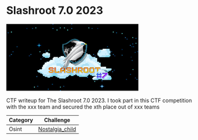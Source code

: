 # Slashroot 7.0 2023

![preview](preview.png)

CTF writeup for The Slashroot 7.0 2023. I took part in this CTF competition with the xxx team and secured the xth place out of xxx teams


|   Category   |           Challenge         |
|     ---      |              ---            |
| Osint    | [Nostalgia_child](https://github.com/fanshh/ctf-writeups/tree/main/slashroot-7.0%202023/nostalgia_child/)
